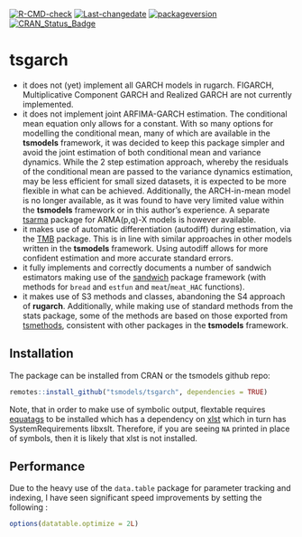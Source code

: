 
[![R-CMD-check](https://github.com/tsmodels/tsgarch/actions/workflows/R-CMD-check.yaml/badge.svg)](https://github.com/tsmodels/tsgarch/actions/workflows/R-CMD-check.yaml)
[![Last-changedate](https://img.shields.io/badge/last%20change-2024--06--02-yellowgreen.svg)](/commits/master)
[![packageversion](https://img.shields.io/badge/Package%20version-1.0.3-orange.svg?style=flat-square)](commits/master)
[![CRAN_Status_Badge](https://www.r-pkg.org/badges/version/tsgarch)](https://cran.r-project.org/package=tsgarch)

# tsgarch

- it does not (yet) implement all GARCH models in rugarch. FIGARCH,
  Multiplicative Component GARCH and Realized GARCH are not currently
  implemented.
- it does not implement joint ARFIMA-GARCH estimation. The conditional
  mean equation only allows for a constant. With so many options for
  modelling the conditional mean, many of which are available in the
  **tsmodels** framework, it was decided to keep this package simpler
  and avoid the joint estimation of both conditional mean and variance
  dynamics. While the 2 step estimation approach, whereby the residuals
  of the conditional mean are passed to the variance dynamics
  estimation, may be less efficient for small sized datasets, it is
  expected to be more flexible in what can be achieved. Additionally,
  the ARCH-in-mean model is no longer available, as it was found to have
  very limited value within the **tsmodels** framework or in this
  author’s experience. A separate
  [tsarma](https://github.com/tsmodels/tsarma) package for ARMA(p,q)-X
  models is however available.
- it makes use of automatic differentiation (autodiff) during
  estimation, via the [TMB](https://CRAN.R-project.org/package=TMB)
  package. This is in line with similar approaches in other models
  written in the **tsmodels** framework. Using autodiff allows for more
  confident estimation and more accurate standard errors.
- it fully implements and correctly documents a number of sandwich
  estimators making use of the
  [sandwich](https://CRAN.R-project.org/package=sandwich) package
  framework (with methods for `bread` and `estfun` and `meat`/`meat_HAC`
  functions).
- it makes use of S3 methods and classes, abandoning the S4 approach of
  **rugarch**. Additionally, while making use of standard methods from
  the stats package, some of the methods are based on those exported
  from [tsmethods](https://CRAN.R-project.org/package=tsmethods),
  consistent with other packages in the **tsmodels** framework.

## Installation

The package can be installed from CRAN or the tsmodels github repo:

``` r
remotes::install_github("tsmodels/tsgarch", dependencies = TRUE)
```

Note, that in order to make use of symbolic output, flextable requires
[equatags](https://CRAN.R-project.org/package=equatags) to be installed
which has a dependency on
[xlst](https://CRAN.R-project.org/package=xslt) which in turn has
SystemRequirements libxslt. Therefore, if you are seeing `NA` printed in
place of symbols, then it is likely that xlst is not installed.

## Performance

Due to the heavy use of the `data.table` package for parameter tracking
and indexing, I have seen significant speed improvements by setting the
following :

``` r
options(datatable.optimize = 2L)
```

